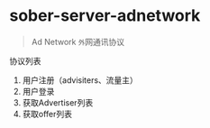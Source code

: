 # sober-server-adnetwork

> Ad Network `外`网通讯协议

协议列表

1. 用户注册（advisiters、流量主）
2. 用户登录
3. 获取Advertiser列表
4. 获取offer列表


